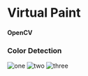 # Virtual Paint
#### OpenCV

### Color Detection
![one](https://github.com/CodeRic28/virtual_paint_cv/assets/51741804/b9c94e71-91df-495e-93aa-a233ad063b2e)
![two](https://github.com/CodeRic28/virtual_paint_cv/assets/51741804/12e18d2c-2a06-476f-9db8-952644adfb8e)
![three](https://github.com/CodeRic28/virtual_paint_cv/assets/51741804/9323a6b8-08e0-448b-9e4e-f3c3d9f92077)




